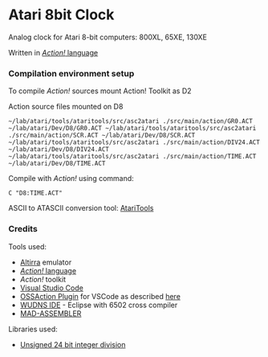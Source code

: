 # Atari 8bit Clock

Analog clock for Atari 8-bit computers: 800XL, 65XE, 130XE

Written in [*Action!* language](https://en.wikipedia.org/wiki/Action!_(programming_language))

### Compilation environment setup
To compile *Action!* sources mount Action! Toolkit as D2

Action source files mounted on D8


`
~/lab/atari/tools/ataritools/src/asc2atari ./src/main/action/GR0.ACT ~/lab/atari/Dev/D8/GR0.ACT
~/lab/atari/tools/ataritools/src/asc2atari ./src/main/action/SCR.ACT ~/lab/atari/Dev/D8/SCR.ACT
~/lab/atari/tools/ataritools/src/asc2atari ./src/main/action/DIV24.ACT ~/lab/atari/Dev/D8/DIV24.ACT
~/lab/atari/tools/ataritools/src/asc2atari ./src/main/action/TIME.ACT ~/lab/atari/Dev/D8/TIME.ACT
`

Compile with *Action!* using command:

`C "D8:TIME.ACT"`

ASCII to ATASCII conversion tool: [AtariTools](https://github.com/jfsantos/ataritools)


### Credits

Tools used:
- [Altirra](https://www.virtualdub.org/altirra.html) emulator
- [*Action!* language](https://sourceforge.net/projects/atari-action/)
- *Action!* toolkit
- [Visual Studio Code](https://code.visualstudio.com/)
- [OSSAction Plugin](https://github.com/pedgarcia/ossaction-vscode) for VSCode as described [here](https://www.vintageisthenewold.com/going-into-action-with-atari-xl-xe-part-4-using-vscode-and-action-with-syntax-highlighting)
- [WUDNS IDE](https://www.wudsn.com/index.php/ide) - Eclipse with 6502 cross compiler
- [MAD-ASSEMBLER](https://mads.atari8.info/mads_eng.html)

Libraries used:
- [Unsigned 24 bit integer division](https://codebase64.org/doku.php?id=base:24bit_division_24-bit_result)
